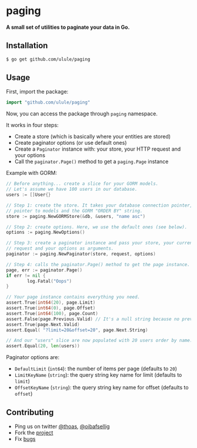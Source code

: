 # paging

**A small set of utilities to paginate your data in Go.**

## Installation

```bash
$ go get github.com/ulule/paging
```

## Usage

First, import the package:

```go
import "github.com/ulule/paging"
```

Now, you can access the package through `paging` namespace.

It works in four steps:

* Create a store (which is basically where your entities are stored)
* Create paginator options (or use default ones)
* Create a `Paginator` instance with: your store, your HTTP request and your options
* Call the `paginator.Page()` method to get a `paging.Page` instance

Example with GORM:

```go
// Before anything... create a slice for your GORM models.
// Let's assume we have 100 users in our database.
users := []User{}

// Step 1: create the store. It takes your database connection pointer, a
// pointer to models and the GORM "ORDER BY" string.
store := paging.NewGORMStore(&db, &users, "name asc")

// Step 2: create options. Here, we use the default ones (see below).
options := paging.NewOptions()

// Step 3: create a paginator instance and pass your store, your current HTTP
// request and your options as arguments.
paginator := paging.NewPaginator(store, request, options)

// Step 4: calls the paginator.Page() method to get the page instance.
page, err := paginator.Page()
if err != nil {
        log.Fatal("Oops")
}

// Your page instance contains everything you need.
assert.True(int64(20), page.Limit)
assert.True(int64(0), page.Offset)
assert.True(int64(100), page.Count)
assert.False(page.Previous.Valid) // It's a null string because no previous page
assert.True(page.Next.Valid)
assert.Equal( "?limit=20&offset=20", page.Next.String)

// And our "users" slice are now populated with 20 users order by name.
assert.Equal(20, len(users))
```

Paginator options are:

* `DefaultLimit` (`int64`): the number of items per page (defaults to `20`)
* `LimitKeyName` (`string`): the query string key name for limit (defaults to `limit`)
* `OffsetKeyName` (`string`): the query string key name for offset (defaults to `offset`)

## Contributing

* Ping us on twitter [@thoas](https://twitter.com/thoas), [@oibafsellig](https://twitter.com/oibafsellig)
* Fork the [project](https://github.com/ulule/paging)
* Fix [bugs](https://github.com/ulule/paging/issues)
